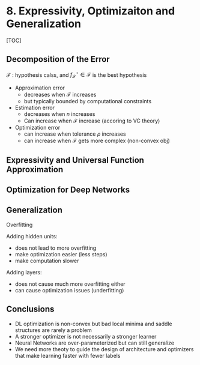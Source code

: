# 8. Expressivity, Optimizaiton and Generalization

[TOC]

## Decomposition of the Error

$\mathcal{F}$ : hypothesis calss, and $f_{\mathcal{F}} ^{\star} \in \mathcal{F}$ is the best hypothesis

* Approximation error
  * decreases when $\mathcal{F}$ increases
  * but typically bounded by computational constraints
* Estimation error
  * decreases when $n$ increases
  * Can increase when $\mathcal{F}$ increase (accoring to VC theory)
* Optimization error
  * can increase when tolerance $\rho$ increases
  * can increase when $\mathcal{F}$ gets more complex (non-convex obj)



## Expressivity and Universal Function Approximation



## Optimization for Deep Networks



## Generalization

Overfitting 



Adding hidden units:

* does not lead to more overfitting
* make optimization easier (less steps)
* make computation slower

Adding layers:

* does not cause much more overfitting either
* can cause optimization issues (underfitting)





## Conclusions

* DL optimization is non-convex but bad local minima and saddle structures are rarely a problem
* A stronger optimizer is not necessarily a stronger learner
* Neural Networks are over-parameterized but can still generalize
* We need more theoty to guide the design of architecture and optimizers that make learning faster with fewer labels






